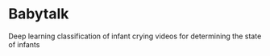 # Babytalk
Deep learning classification of infant crying videos for determining the state of infants
